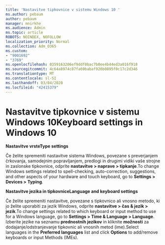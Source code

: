 ```yaml
---
title: 'Nastavitve tipkovnice v sistemu Windows 10 '
ms.author: pebaum
author: pebaum
manager: mnirkhe
ms.audience: Admin
ms.topic: article
ROBOTS: NOINDEX, NOFOLLOW
localization_priority: Normal
ms.collection: Adm_O365
ms.custom:
- "9001692"
- "3769"
ms.openlocfilehash: 0359163206ef9ddf0bac7b0ee4b44ed3a016f918
ms.sourcegitcommit: 4c64a8974c87fa69babaf920b0895f0c17c2d346
ms.translationtype: MT
ms.contentlocale: sl-SI
ms.lasthandoff: 03/04/2020
ms.locfileid: "42415379"
---
```

# <a name="keyboard-settings-in-windows-10"></a><span data-ttu-id="70f8d-102">Nastavitve tipkovnice v sistemu Windows 10</span><span class="sxs-lookup"><span data-stu-id="70f8d-102">Keyboard settings in Windows 10</span></span>

<span data-ttu-id="70f8d-103">**Nastavitve vrste**</span><span class="sxs-lookup"><span data-stu-id="70f8d-103">**Type settings**</span></span>

<span data-ttu-id="70f8d-104">Če želite spremeniti nastavitve sistema Windows, povezane s preverjanjem črkovanja, samodejnim popravljanjem, predlogi in drugimi vidiki vaše strojne in zaslonske tipkovnice, odprite **nastavitve > naprave > tipkanje**.</span><span class="sxs-lookup"><span data-stu-id="70f8d-104">To change Windows settings related to spell-checking, auto-correction, suggestions, and other aspects of your hardware and touch keyboard, go to **Settings > Devices > Typing**.</span></span> 

<span data-ttu-id="70f8d-105">**Nastavitve jezika in tipkovnice**</span><span class="sxs-lookup"><span data-stu-id="70f8d-105">**Language and keyboard settings**</span></span>

<span data-ttu-id="70f8d-106">Če želite spremeniti nastavitve, povezane s tipkovnico ali vnosno metodo, ki jo želite uporabiti za jezik Windows, odprite **nastavitve > čas & jezik > jezik**.</span><span class="sxs-lookup"><span data-stu-id="70f8d-106">To change settings related to which keyboard or input method to use for a Windows language, go to **Settings > Time & Language > Language**.</span></span> <span data-ttu-id="70f8d-107">Izberite jezike na seznamu **prednostnih jezikov** in kliknite **možnosti** za dodajanje/odstranjevanje tipkovnic ali vnosnih metod (ime).</span><span class="sxs-lookup"><span data-stu-id="70f8d-107">Select languages in the **Preferred languages** list and click **Options** to add/remove keyboards or input Methods (IMEs).</span></span>
